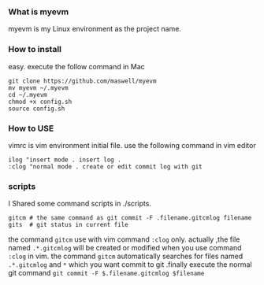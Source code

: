 ### What is myevm

myevm is my Linux environment as the project name.

### How to install 

easy. execute the follow command in Mac 
``` shell
git clone https://github.com/maswell/myevm
mv myevm ~/.myevm
cd ~/.myevm
chmod +x config.sh
source config.sh
```

### How to USE

vimrc is vim environment initial file. use the following command in vim editor 

```vim
ilog "insert mode . insert log .
:clog "normal mode . create or edit commit log with git 
```

### scripts

I Shared some command scripts in ./scripts. 
```shell
gitcm # the same command as git commit -F .filename.gitcmlog filename
gits  # git status in current file 
```

the command `gitcm` use with vim command `:clog` only. 
actually ,the file named `.*.gitcmlog` will be created or modified when you use command `:clog` in vim. 
the command `gitcm` automatically searches for files named `.*.gitcmlog` and `*` which you want commit to git .finally execute the normal git command `git commit -F $.filename.gitcmlog $filename`



